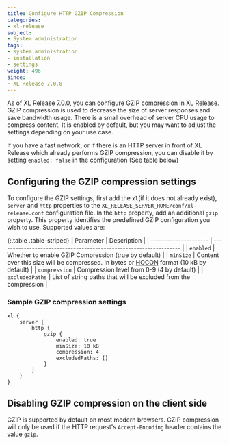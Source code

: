 ```yaml
---
title: Configure HTTP GZIP Compression
categories:
- xl-release
subject:
- System administration
tags:
- system administration
- installation
- settings
weight: 496
since:
- XL Release 7.0.0
---
```


As of XL Release 7.0.0, you can configure GZIP compression in XL Release. GZIP compression is used to decrease the size of server responses and save bandwidth usage. There is a small overhead of server CPU usage to compress content. It is enabled by default, but you may want to adjust the settings depending on your use case.

  If you have a fast network, or if there is an HTTP server in front of XL Release which already performs GZIP compression, you can disable it by setting `enabled: false` in the configuration (See table below)

## Configuring the GZIP compression settings

To configure the GZIP settings, first add the `xl`(if it does not already exist), `server` and `http` properties to the `XL_RELEASE_SERVER_HOME/conf/xl-release.conf` configuration file. In the `http` property, add an additional `gzip` property. This property identifies the predefined GZIP configuration you wish to use. Supported values are:

{:.table .table-striped}
| Parameter             | Description                                                        |
| --------------------- | ------------------------------------------------------------------ |
| `enabled`               | Whether to enable GZIP Compression (true by default)             |
| `minSize`               | Content over this size will be compressed. In bytes or [HOCON](https://github.com/typesafehub/config/blob/master/HOCON.md#hocon-human-optimized-config-object-notation) format (10 kB by default) |
| `compression`           | Compression level from 0-9 (4 by default) |
| `excludedPaths`         | List of string paths that will be excluded from the compression  |

### Sample GZIP compression settings
    xl {
        server {
            http {
                gzip {
                    enabled: true
                    minSize: 10 kB
                    compression: 4
                    excludedPaths: []
                }
            }
        }
    }


## Disabling GZIP compression on the client side

GZIP is supported by default on most modern browsers. GZIP compression will only be used if the HTTP request's `Accept-Encoding` header contains the value `gzip`.
